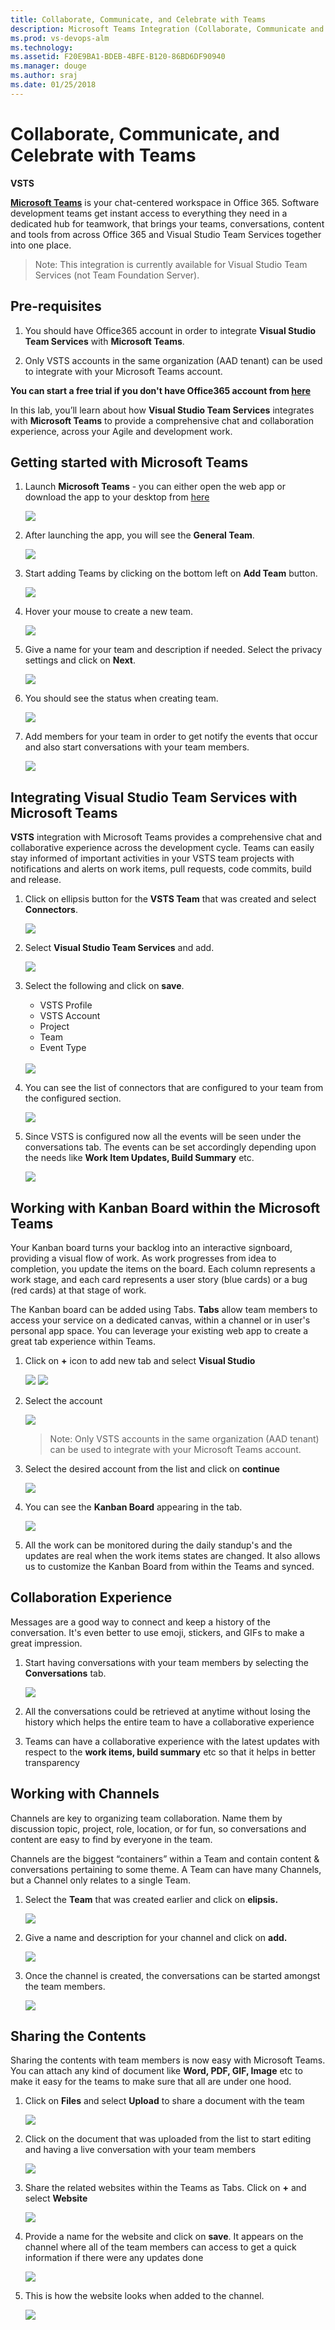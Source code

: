 ```yaml
---
title: Collaborate, Communicate, and Celebrate with Teams
description: Microsoft Teams Integration (Collaborate, Communicate and Celebrate)
ms.prod: vs-devops-alm
ms.technology: 
ms.assetid: F20E9BA1-BDEB-4BFE-B120-86BD6DF90940 
ms.manager: douge
ms.author: sraj 
ms.date: 01/25/2018
---
```


# Collaborate, Communicate, and Celebrate with Teams

**VSTS**

<a href="https://teams.microsoft.com/start">**Microsoft Teams**</a> is your chat-centered workspace in Office 365. Software development teams get instant access to everything they need in a dedicated
hub for teamwork, that brings your teams, conversations, content and tools from across Office 365 and Visual Studio Team Services together into one place.

> Note: This integration is currently available for Visual Studio Team Services (not Team Foundation Server).

## Pre-requisites

1. You should have Office365 account in order to integrate **Visual Studio Team Services** with **Microsoft Teams**.

2. Only VSTS accounts in the same organization (AAD tenant) can be used to integrate with your Microsoft Teams account.

**You can start a free trial if you don't have Office365 account from <a href="https://teams.microsoft.com/start">here</a>**

In this lab, you’ll learn about how **Visual Studio Team Services** integrates with **Microsoft Teams** to provide a comprehensive chat and collaboration experience, across your Agile and development work.

## Getting started with Microsoft Teams

1. Launch **Microsoft Teams** - you can either open the web app or download the app to your desktop from <a href="http://bit.ly/2ouq6eN">here</a>

   <img src="images/2.png" />

2. After launching the app, you will see the **General Team**.

   <img src="images/3.png" />

3. Start adding Teams by clicking on the bottom left on **Add Team** button.

   <img src="images/4.png" />

4. Hover your mouse to create a new team.

   <img src="images/5.png" />

5. Give a name for your team and description if needed. Select the privacy settings and click on **Next**.

   <img src="images/6.png" />

6. You should see the status when creating team.

   <img src="images/7.png" />

7. Add members for your team in order to get notify the events that occur and also start conversations with your team members.

   <img src="images/8.png" />

## Integrating Visual Studio Team Services with Microsoft Teams 

**VSTS** integration with Microsoft Teams provides a comprehensive chat and collaborative experience across the development cycle. Teams can easily stay informed of important activities in your VSTS team projects with notifications and alerts on work items, pull requests, code commits, build and release.

1. Click on ellipsis button for the **VSTS Team** that was created and select **Connectors**.

   <img src="images/9.png" />

2. Select **Visual Studio Team Services** and add.

   <img src="images/10.png" />

3. Select the following and click on **save**.

   - VSTS Profile
   - VSTS Account
   - Project
   - Team 
   - Event Type

   <br>

   <img src="images/11.png" />

4. You can see the list of connectors that are configured to your team from the configured section.

    <img src="images/24.png" />

5. Since VSTS is configured now all the events will be seen under the  conversations tab. The events can be set accordingly depending upon the needs like **Work Item Updates, Build Summary** etc.

    <img src="images/25.png" />

## Working with Kanban Board within the Microsoft Teams

Your Kanban board turns your backlog into an interactive signboard, providing a visual flow of work. As work progresses from idea to completion, you update the items on the board. Each column represents a work stage, and each card represents a user story (blue cards) or a bug (red cards) at that stage of work.

The Kanban board can be added using Tabs. **Tabs** allow team members to access your service on a dedicated canvas, within a channel or in user's personal app space. You can leverage your existing web app to create a great tab experience within Teams.

1. Click on **+** icon to add new tab and select **Visual Studio**

   <img src="images/13.png"/>

   <img src="images/14.png"/>

2. Select the account

   <img src="images/15.png"/>

   >Note: Only VSTS accounts in the same organization (AAD tenant) can be used to integrate with your Microsoft Teams account.


3. Select the desired account from the list and click on **continue**

   <img src="images/16.png"/>

4. You can see the **Kanban Board** appearing in the tab.

   <img src="images/17.png"/>

5. All the work can be monitored during the daily standup's and the updates are real when the work items states are changed. It also allows us to customize the Kanban Board from within the Teams and synced.

## Collaboration Experience

Messages are a good way to connect and keep a history of the conversation. It's even better to use emoji, stickers, and GIFs to make a great impression.

1. Start having conversations with your team members by selecting the **Conversations** tab.

   <img src="images/18.png" />

2. All the conversations could be retrieved at anytime without losing the history which helps the entire team to have a collaborative experience

3. Teams can have a collaborative experience with the latest updates with respect to the **work items, build summary** etc so that it helps in better transparency

## Working with Channels

Channels are key to organizing team collaboration. Name them by discussion topic, project, role, location, or for fun, so conversations and content are easy to find by everyone in the team.

Channels are the biggest “containers” within a Team and contain content & conversations pertaining to some theme. A Team can have many Channels, but a Channel only relates to a single Team.

1. Select the **Team** that was created earlier and click on **elipsis.**

   <img src="images/26.png" />

2. Give a name and description for your channel and click on **add.**

   <img src="images/27.png" />

3. Once the channel is created, the conversations can be started amongst the team members.

   <img src="images/28.png" />

## Sharing the Contents

Sharing the contents with team members is now easy with Microsoft Teams. You can attach any kind of document like **Word, PDF, GIF, Image** etc to make it easy for the teams to make sure that all are under one hood.

1. Click on **Files** and select **Upload** to share a document with the team

   <img src="images/19.png" />

2. Click on the document that was uploaded from the list to start editing and having a live conversation with your team members

   <img src="images/20.png" />

3. Share the related websites within the Teams as Tabs. Click on **+** and select **Website**

   <img src="images/21.png" />

4. Provide a name for the website and click on **save**. It appears on the channel where all of the team members can access to get a quick information if there were any updates done

   <img src="images/22.png"/>

5. This is how the website looks when added to the channel.

   <img src="images/23.png" />

   












